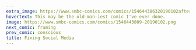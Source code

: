 ```yaml
---
extra_image: https://www.smbc-comics.com/comics/154644386320190102after.png
hovertext: This may be the old-man-iest comic I've ever done.
image: https://www.smbc-comics.com/comics/1546443809-20190102.png
next_comic: framing
prev_comic: conscious
title: Fixing Social Media
---
```


